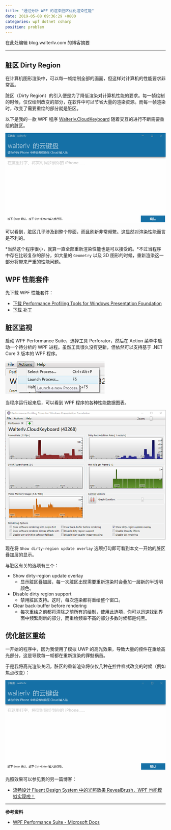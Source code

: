 ```yaml
---
title: "通过分析 WPF 的渲染脏区优化渲染性能"
date: 2019-05-08 09:36:29 +0800
categories: wpf dotnet csharp
position: problem
---
```


在此处编辑 blog.walterlv.com 的博客摘要

---

<div id="toc"></div>

## 脏区 Dirty Region

在计算机图形渲染中，可以每一帧绘制全部的画面，但这样对计算机的性能要求非常高。

脏区（Dirty Region）的引入便是为了降低渲染对计算机性能的要求。每一帧绘制的时候，仅仅绘制改变的部分，在软件中可以节省大量的渲染资源。而每一帧渲染时，改变了需要重绘的部分就是脏区。

以下是我的一款 WPF 程序 [Walterlv.CloudKeyboard](https://github.com/walterlv/Walterlv.CloudKeyboard) 随着交互的进行不断需要重绘的脏区。

![较多的脏区](/static/posts/2019-05-07-uncontrollable-dirty-region.gif)

可以看到，脏区几乎涉及到整个界面，而且刷新非常频繁。这显然对渲染性能而言是不利的。

*当然这个程序很小，就算一直全部重新渲染性能也是可以接受的。*不过当程序中存在比较复杂的部分，如大量的 `Geometry` 以及 3D 图形的时候，重新渲染这一部分将带来严重的性能问题。

## WPF 性能套件

先下载 WPF 性能套件：

- [下载 Performance Profiling Tools for Windows Presentation Foundation](https://download.microsoft.com/download/A/6/A/A6AC035D-DA3F-4F0C-ADA4-37C8E5D34E3D/setup/WinSDKPerformanceToolKit_amd64/wpt_x64.msi)
- [下载 补丁](https://download.microsoft.com/download/1/8/9/189A7832-49D8-4978-85E8-3DFFF44E6C04/WpfPerf_timezone_patch.msp)

## 脏区监视

启动 WPF Performance Suite，选择工具 Perforator，然后在 Action 菜单中启动一个待分析的 WPF 进程。虽然工具很久没有更新，但依然可以支持基于 .NET Core 3 版本的 WPF 程序。

![启动一个进程](/static/posts/2019-05-08-09-00-36.png)

当程序运行起来后，可以看到 WPF 程序的各种性能数据图表。

![WPF 性能收集工具](/static/posts/2019-05-08-08-59-08.png)

现在将 `Show dirty-region update overlay` 选项打勾即可看到本文一开始的脏区叠加层的显示。

与脏区有关的选项有三个：

- Show dirty-region update overlay
    - 显示脏区叠加层，每一次脏区出现需要重新渲染时会叠加一层新的半透明颜色。
- Disable dirty region support
    - 禁用脏区支持。这时，每次渲染都将重绘整个窗口。
- Clear back-buffer before rendering
    - 每次重绘之前都将清除之前所有的绘制，使用此选项，你可以迅速找到界面中频繁刷新的部分，而重绘频率不高的部分多数时候都是纯黑。

## 优化脏区重绘

一开始的程序中，因为我使用了模拟 UWP 的高光效果，导致大量的控件在重绘高光部分，这是导致每一帧都在重新渲染的罪魁祸首。

于是我将高光渲染关闭，脏区的重新渲染将仅仅几种在控件样式改变的时候（例如焦点改变）：

![稍微正常一点的脏区](/static/posts/2019-05-08-controllable-dirty-region.gif)

光照效果可以参见我的另一篇博客：

- [流畅设计 Fluent Design System 中的光照效果 RevealBrush，WPF 也能模拟实现啦！](/post/fluent-design-reveal-brush-in-wpf.html)

<!-- ## 性能优化建议

如果你希望重绘的脏区面积更少，那么建议：

1. 不要频繁修改面积太大的元素（例如像我这样调整一个大面积元素的边框颜色，这样整个大面积元素都会成为脏区）
1. 尽量将频繁修改的大面积元素拆分成多个小面积 Visual -->

---

**参考资料**

- [WPF Performance Suite - Microsoft Docs](https://docs.microsoft.com/en-us/previous-versions/aa969767(v=vs.110))
